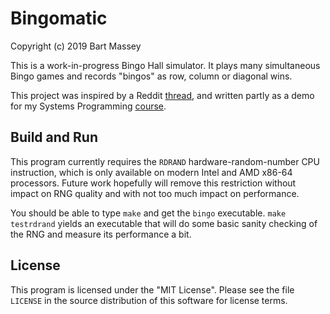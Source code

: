 # Bingomatic
Copyright (c) 2019 Bart Massey

This is a work-in-progress Bingo Hall simulator. It plays
many simultaneous Bingo games and records "bingos" as row,
column or diagonal wins.

This project was inspired by a Reddit
[thread](https://www.reddit.com/r/rust/comments/agelwg/is_vecoptioni32_cachefriendly/ee6w7di/),
and written partly as a demo for my Systems Programming
[course](http://wiki.cs.pdx.edu/cs201-winter2019).

## Build and Run

This program currently requires the `RDRAND`
hardware-random-number CPU instruction, which is only
available on modern Intel and AMD x86-64 processors. Future
work hopefully will remove this restriction without impact
on RNG quality and with not too much impact on performance.

You should be able to type `make` and get the `bingo`
executable. `make testrdrand` yields an executable that will
do some basic sanity checking of the RNG and measure its
performance a bit.

## License

This program is licensed under the "MIT License".  Please
see the file `LICENSE` in the source distribution of this
software for license terms.
